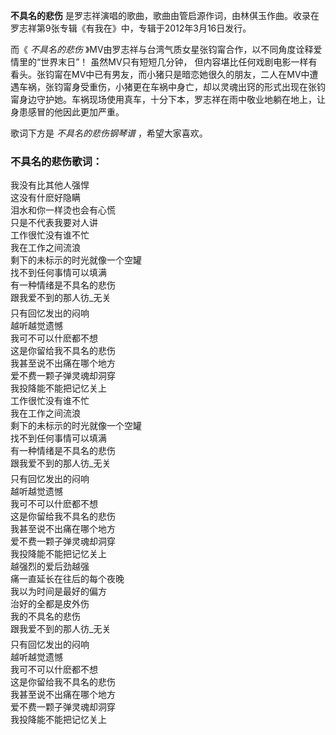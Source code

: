 

**不具名的悲伤** 是罗志祥演唱的歌曲，歌曲由管启源作词，由林倛玉作曲。收录在罗志祥第9张专辑《有我在》中，专辑于2012年3月16日发行。

而《 _不具名的悲伤_ 》MV由罗志祥与台湾气质女星张钧甯合作，以不同角度诠释爱情里的“世界末日”！ 虽然MV只有短短几分钟，
但内容堪比任何戏剧电影一样有看头。张钧甯在MV中已有男友，而小猪只是暗恋她很久的朋友，二人在MV中遭遇车祸，张钧甯身受重伤，小猪更在车祸中身亡，却以灵魂出窍的形式出现在张钧甯身边守护她。车祸现场使用真车，十分下本，罗志祥在雨中敬业地躺在地上，让身患感冒的他因此更加严重。

歌词下方是 _不具名的悲伤钢琴谱_ ，希望大家喜欢。

### 不具名的悲伤歌词：

我没有比其他人强悍  
这没有什麽好隐瞒  
泪水和你一样烫也会有心慌  
只是不代表我要对人讲  
工作很忙没有谁不忙  
我在工作之间流浪  
剩下的未标示的时光就像一个空罐  
找不到任何事情可以填满  
有一种情绪是不具名的悲伤  
跟我爱不到的那人彷_无关  
只有回忆发出的闷响  
越听越觉遗憾  
我可不可以什麽都不想  
这是你留给我不具名的悲伤  
我甚至说不出痛在哪个地方  
爱不费一颗子弹灵魂却洞穿  
我投降能不能把记忆关上  
工作很忙没有谁不忙  
我在工作之间流浪  
剩下的未标示的时光就像一个空罐  
找不到任何事情可以填满  
有一种情绪是不具名的悲伤  
跟我爱不到的那人彷_无关  
只有回忆发出的闷响  
越听越觉遗憾  
我可不可以什麽都不想  
这是你留给我不具名的悲伤  
我甚至说不出痛在哪个地方  
爱不费一颗子弹灵魂却洞穿  
我投降能不能把记忆关上  
越强烈的爱后劲越强  
痛一直延长在往后的每个夜晚  
我以为时间是最好的偏方  
治好的全都是皮外伤  
我的不具名的悲伤  
跟我爱不到的那人彷_无关  
只有回忆发出的闷响  
越听越觉遗憾  
我可不可以什麽都不想  
这是你留给我不具名的悲伤  
我甚至说不出痛在哪个地方  
爱不费一颗子弹灵魂却洞穿  
我投降能不能把记忆关上

